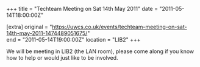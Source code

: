 +++
title = "Techteam Meeting on Sat 14th May 2011"
date = "2011-05-14T18:00:00Z"

[extra]
original = "https://uwcs.co.uk/events/techteam-meeting-on-sat-14th-may-2011-1474489051675/"    
end = "2011-05-14T19:00:00Z"
location = "LIB2"
+++

We will be meeting in LIB2 (the LAN room), please come along if you know how to help or would just like to be involved.

